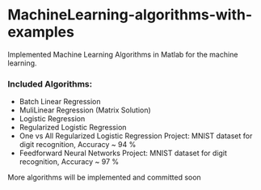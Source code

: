 # MachineLearning-algorithms-with-examples
Implemented Machine Learning Algorithms in Matlab for the machine learning.


### Included Algorithms:
* Batch Linear Regression
* MuliLinear Regression (Matrix Solution)
* Logistic Regression
* Regularized Logistic Regression
* One vs All Regularized Logistic Regression
    Project: MNIST dataset for digit recognition, Accuracy ~ 94 %
* Feedforward Neural Networks 
    Project: MNIST dataset for digit recognition, Accuracy ~ 97 %
    
More algorithms will be implemented and committed soon
